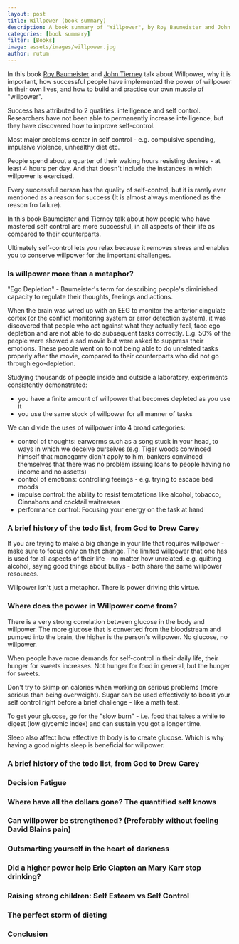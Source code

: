 ```yaml
---
layout: post
title: Willpower (book summary)
description: A book summary of "Willpower", by Roy Baumeister and John Tierney
categories: [book summary]
filter: [Books]
image: assets/images/willpower.jpg
author: rutum
---
```


In this book [Roy Baumeister](https://roybaumeister.com/) and [John Tierney](https://en.wikipedia.org/wiki/John_Tierney_(journalist)) talk about Willpower, why it is important, how successful people have implemented the power of willpower in their own lives, and how to build and practice our own muscle of "willpower". 

Success has attributed to 2 qualities: intelligence and self control. Researchers have not been able to permanently increase intelligence, but they have discovered how to improve self-control. 

Most major problems center in self control - e.g. compulsive spending, impulsive violence, unhealthy diet etc. 

People spend about a quarter of their waking hours resisting desires - at least 4 hours per day. And that doesn't include the instances in which willpower is exercised. 

Every successful person has the quality of self-control, but it is rarely ever mentioned as a reason for success (It is almost always mentioned as the reason fro failure). 

In this book Baumeister and Tierney talk about how people who have mastered self control are more successful, in all aspects of their life as compared to their counterparts. 

Ultimately self-control lets you relax because it removes stress and enables you to conserve willpower for the important challenges.

### Is willpower more than a metaphor?

"Ego Depletion" - Baumeister's term for describing people's diminished capacity to regulate their thoughts, feelings and actions. 

When the brain was wired up with an EEG to monitor the anterior cingulate cortex (or the conflict monitoring system or error detection system), it was discovered that people who act against what they actually feel, face ego depletion and are not able to do subsequent tasks correctly. E.g. 50% of the people were showed a sad movie but were asked to suppress their emotions. These people went on to not being able to do unrelated tasks properly after the movie, compared to their counterparts who did not go through ego-depletion. 

Studying thousands of people inside and outside a laboratory, experiments consistently demonstrated: 
- you have a finite amount of willpower that becomes depleted as you use it
- you use the same stock of willpower for all manner of tasks

We can divide the uses of willpower into 4 broad categories:
- control of thoughts: earworms such as a song stuck in your head, to ways in which we deceive ourselves (e.g. Tiger woods convinced himself that monogamy didn't apply to him, bankers convinced themselves that there was no problem issuing loans to people having no income and no assetts)
- control of emotions: controlling feeings - e.g. trying to escape bad moods
- impulse control: the ability to resist temptations like alcohol, tobacco, Cinnabons and cocktail waitresses
- performance control: Focusing your energy on the task at hand
### A brief history of the todo list, from God to Drew Carey

If you are trying to make a big change in your life that requires willpower - make sure to focus only on that change. The limited willpower that one has is used for all aspects of their life - no matter how unrelated. e.g. quitting alcohol, saying good things about bullys - both share the same willpower resources. 

Willpower isn't just a metaphor. There is power driving this virtue. 

### Where does the power in Willpower come from?

There is a very strong correlation between glucose in the body and willpower. The more glucose that is converted from the bloodstream and pumped into the brain, the higher is the person's willpower. No glucose, no willpower. 

When people have more demands for self-control in their daily life, their hunger for sweets increases. Not hunger for food in general, but the hunger for sweets. 

Don't try to skimp on calories when working on serious problems (more serious than being overweight). Sugar can be used effectively to boost your self control right before a brief challenge - like a math test. 

To get your glucose, go for the "slow burn" - i.e. food that takes a while to digest (low glycemic index) and can sustain you got a longer time. 

Sleep also affect how effective th body is to create glucose. Which is why having a good nights sleep is beneficial for willpower. 

### A brief history of the todo list, from God to Drew Carey

### Decision Fatigue

### Where have all the dollars gone? The quantified self knows

### Can willpower be strengthened? (Preferably without feeling David Blains pain)

### Outsmarting yourself in the heart of darkness

### Did a higher power help Eric Clapton an Mary Karr stop drinking?

### Raising strong children: Self Esteem vs Self Control

### The perfect storm of dieting

### Conclusion



